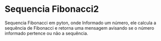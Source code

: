 # Sequencia Fibonacci2
Sequencia Fibonacci em pyton, onde Informado um número, ele calcula a sequência de Fibonacci e retorna uma mensagem avisando se o número informado pertence ou não a sequência.

